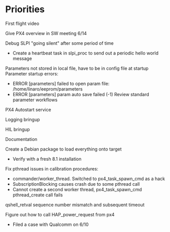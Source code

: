 
# Priorities

First flight video

Give PX4 overview in SW meeting 6/14

Debug SLPI "going silent" after some period of time
- Create a heartbeat task in slpi_proc to send out a periodic hello world message

Parameters not stored in local file, have to be in config file at startup
Parameter startup errors:
- ERROR [parameters] failed to open param file: /home/linaro/eeprom/parameters
- ERROR [parameters] param auto save failed (-1)
Review standard parameter workflows

PX4 Autostart service

Logging bringup

HIL bringup

Documentation

Create a Debian package to load everything onto target
- Verify with a fresh 8.1 installation

Fix pthread issues in calibration procedures:
- commander/worker_thread. Switched to px4_task_spawn_cmd as a hack
- SubscriptionBlocking causes crash due to some pthread call
- Cannot create a second worker thread, px4_task_spawn_cmd pthread_create call fails

qshell_retval sequence number mismatch and subsequent timeout

Figure out how to call HAP_power_request from px4
- Filed a case with Qualcomm on 6/10
